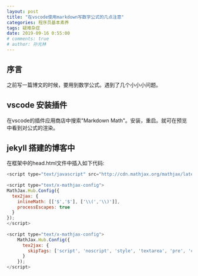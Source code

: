 ```yaml
---
layout: post
title: "在vscode使用markdown写数学公式的几点注意"
categories: 程序员基本素养
tags: 疑难杂症
date: 2019-09-16 0:55:00
# comments: true
# author: 孙光林
---
```

## 序言
之前写一篇博文的时候，要用到数学公式。遇到了几个小小小问题。 




## vscode 安装插件
在vscode的插件应用商店中搜索"Markdown Math"。安装，重启。就可在预览中看到对公式的渲染。

## jekyll 搭建的博客中
在框架中的head.html文件中插入如下代码:
```javascript
<script type="text/javascript" src="http://cdn.mathjax.org/mathjax/latest/MathJax.js?config=TeX-AMS-MML_HTMLorMML"></script>
 
<script type="text/x-mathjax-config">
MathJax.Hub.Config({
  tex2jax: {
    inlineMath: [['$','$'], ['\\(','\\)']],
    processEscapes: true
  }
});
</script>
 
<script type="text/x-mathjax-config">
    MathJax.Hub.Config({
      tex2jax: {
        skipTags: ['script', 'noscript', 'style', 'textarea', 'pre', 'code']
      }
    });
</script>
```